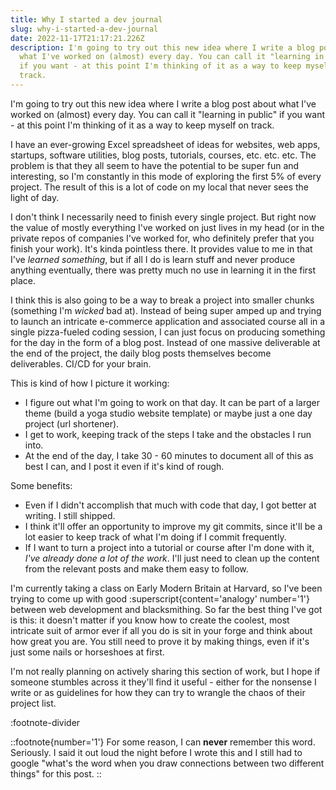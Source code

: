 ```yaml
---
title: Why I started a dev journal
slug: why-i-started-a-dev-journal
date: 2022-11-17T21:17:21.226Z
description: I'm going to try out this new idea where I write a blog post about
  what I've worked on (almost) every day. You can call it "learning in public"
  if you want - at this point I'm thinking of it as a way to keep myself on
  track.
---
```

I'm going to try out this new idea where I write a blog post about what I've worked on (almost) every day. You can call it "learning in public" if you want - at this point I'm thinking of it as a way to keep myself on track.

I have an ever-growing Excel spreadsheet of ideas for websites, web apps, startups, software utilities, blog posts, tutorials, courses, etc. etc. etc. The problem is that they all seem to have the potential to be super fun and interesting, so I'm constantly in this mode of exploring the first 5% of every project. The result of this is a lot of code on my local that never sees the light of day.

I don't think I necessarily need to finish every single project. But right now the value of mostly everything I've worked on just lives in my head (or in the private repos of companies I've worked for, who definitely prefer that you finish your work). It's kinda pointless there. It provides value to me in that I've *learned something*, but if all I do is learn stuff and never produce anything eventually, there was pretty much no use in learning it in the first place.

I think this is also going to be a way to break a project into smaller chunks (something I'm *wicked* bad at). Instead of being super amped up and trying to launch an intricate e-commerce application and associated course all in a single pizza-fueled coding session, I can just focus on producing something for the day in the form of a blog post. Instead of one massive deliverable at the end of the project, the daily blog posts themselves become deliverables. CI/CD for your brain.

This is kind of how I picture it working:
- I figure out what I'm going to work on that day. It can be part of a larger theme (build a yoga studio website template) or maybe just a one day project (url shortener).
- I get to work, keeping track of the steps I take and the obstacles I run into.
- At the end of the day, I take 30 - 60 minutes to document all of this as best I can, and I post it even if it's kind of rough.

Some benefits:
- Even if I didn't accomplish that much with code that day, I got better at writing. I still shipped.
- I think it'll offer an opportunity to improve my git commits, since it'll be a lot easier to keep track of what I'm doing if I commit frequently.
- If I want to turn a project into a tutorial or course after I'm done with it, *I've already done a lot of the work*. I'll just need to clean up the content from the relevant posts and make them easy to follow.

I'm currently taking a class on Early Modern Britain at Harvard, so I've been trying to come up with good :superscript{content='analogy' number='1'} between web development and blacksmithing. So far the best thing I've got is this: it doesn't matter if you know how to create the coolest, most intricate suit of armor ever if all you do is sit in your forge and think about how great you are. You still need to prove it by making things, even if it's just some nails or horseshoes at first.

I'm not really planning on actively sharing this section of work, but I hope if someone stumbles across it they'll find it useful - either for the nonsense I write or as guidelines for how they can try to wrangle the chaos of their project list.

:footnote-divider

::footnote{number='1'}
For some reason, I can **never** remember this word. Seriously. I said it out loud the night before I wrote this and I still had to google "what's the word when you draw connections between two different things" for this post.
::